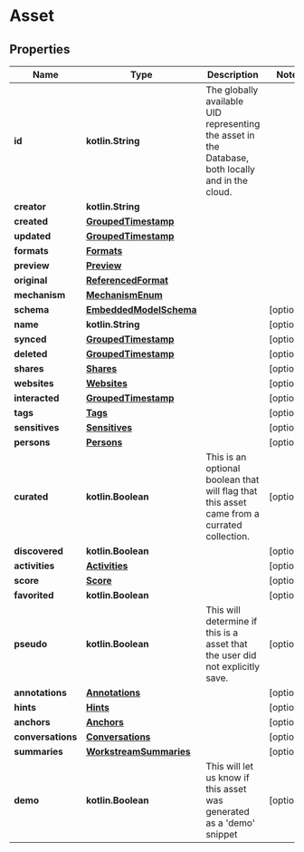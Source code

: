 
# Asset

## Properties
Name | Type | Description | Notes
------------ | ------------- | ------------- | -------------
**id** | **kotlin.String** | The globally available UID representing the asset in the Database, both locally and in the cloud. | 
**creator** | **kotlin.String** |  | 
**created** | [**GroupedTimestamp**](GroupedTimestamp) |  | 
**updated** | [**GroupedTimestamp**](GroupedTimestamp) |  | 
**formats** | [**Formats**](Formats) |  | 
**preview** | [**Preview**](Preview) |  | 
**original** | [**ReferencedFormat**](ReferencedFormat) |  | 
**mechanism** | [**MechanismEnum**](MechanismEnum) |  | 
**schema** | [**EmbeddedModelSchema**](EmbeddedModelSchema) |  |  [optional]
**name** | **kotlin.String** |  |  [optional]
**synced** | [**GroupedTimestamp**](GroupedTimestamp) |  |  [optional]
**deleted** | [**GroupedTimestamp**](GroupedTimestamp) |  |  [optional]
**shares** | [**Shares**](Shares) |  |  [optional]
**websites** | [**Websites**](Websites) |  |  [optional]
**interacted** | [**GroupedTimestamp**](GroupedTimestamp) |  |  [optional]
**tags** | [**Tags**](Tags) |  |  [optional]
**sensitives** | [**Sensitives**](Sensitives) |  |  [optional]
**persons** | [**Persons**](Persons) |  |  [optional]
**curated** | **kotlin.Boolean** | This is an optional boolean that will flag that this asset came from a currated collection. |  [optional]
**discovered** | **kotlin.Boolean** |  |  [optional]
**activities** | [**Activities**](Activities) |  |  [optional]
**score** | [**Score**](Score) |  |  [optional]
**favorited** | **kotlin.Boolean** |  |  [optional]
**pseudo** | **kotlin.Boolean** | This will determine if this is a asset that the user did not explicitly save. |  [optional]
**annotations** | [**Annotations**](Annotations) |  |  [optional]
**hints** | [**Hints**](Hints) |  |  [optional]
**anchors** | [**Anchors**](Anchors) |  |  [optional]
**conversations** | [**Conversations**](Conversations) |  |  [optional]
**summaries** | [**WorkstreamSummaries**](WorkstreamSummaries) |  |  [optional]
**demo** | **kotlin.Boolean** | This will let us know if this asset was generated as a &#39;demo&#39; snippet |  [optional]



